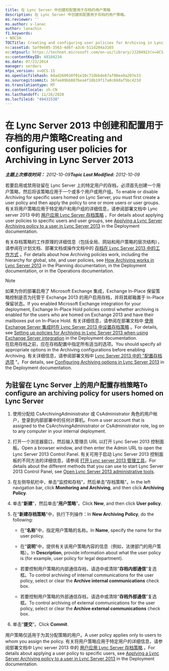 ```yaml
---
title: 在 Lync Server 中创建和配置用于存档的用户策略
description: 在 Lync Server 中创建和配置用于存档的用户策略。
ms.reviewer: ''
ms.author: v-lanac
author: lanachin
f1.keywords:
- NOCSH
TOCTitle: Creating and configuring user policies for Archiving in Lync Server
ms:assetid: 5af0e605-3563-4d6f-a3c6-511d204a3165
ms:mtpsurl: https://technet.microsoft.com/en-us/library/JJ204923(v=OCS.15)
ms:contentKeyID: 48184234
ms.date: 07/23/2014
manager: serdars
mtps_version: v=OCS.15
ms.openlocfilehash: 6dad260910f01e10c71dbbde67af98ea9a207e33
ms.sourcegitcommit: 36fee89bb887bea4f18b19f17a8c69daf5bc423d
ms.translationtype: MT
ms.contentlocale: zh-CN
ms.lasthandoff: 11/26/2020
ms.locfileid: "49431538"
---
```

# <a name="creating-and-configuring-user-policies-for-archiving-in-lync-server-2013"></a><span data-ttu-id="9630d-103">在 Lync Server 2013 中创建和配置用于存档的用户策略</span><span class="sxs-lookup"><span data-stu-id="9630d-103">Creating and configuring user policies for Archiving in Lync Server 2013</span></span>

<div data-xmlns="http://www.w3.org/1999/xhtml">

<div class="topic" data-xmlns="http://www.w3.org/1999/xhtml" data-msxsl="urn:schemas-microsoft-com:xslt" data-cs="https://msdn.microsoft.com/">

<div data-asp="https://msdn2.microsoft.com/asp">



</div>

<div id="mainSection">

<div id="mainBody"><span data-ttu-id="9630d-104">

<span> </span></span><span class="sxs-lookup"><span data-stu-id="9630d-104">

<span> </span></span></span>

<span data-ttu-id="9630d-105">_**主题上次修改时间：** 2012-10-09_</span><span class="sxs-lookup"><span data-stu-id="9630d-105">_**Topic Last Modified:** 2012-10-09_</span></span>

<span data-ttu-id="9630d-106">若要启用或禁用驻留在 Lync Server 上的特定用户的存档，必须首先创建一个用户策略，然后将该策略应用于一个或多个用户或用户组。</span><span class="sxs-lookup"><span data-stu-id="9630d-106">To enable or disable Archiving for specific users homed on Lync Server, you must first create a user policy and then apply the policy to one or more users or user groups.</span></span> <span data-ttu-id="9630d-107">有关将用户策略应用于特定用户和用户组的详细信息，请参阅部署文档中 Lync server 2013 中的 [用户应用 Lync Server 存档策略](lync-server-2013-applying-a-lync-server-archiving-policy-to-a-user.md) 。</span><span class="sxs-lookup"><span data-stu-id="9630d-107">For details about applying user policies to specific users and user groups, see [Applying a Lync Server Archiving policy to a user in Lync Server 2013](lync-server-2013-applying-a-lync-server-archiving-policy-to-a-user.md) in the Deployment documentation.</span></span>

<span data-ttu-id="9630d-108">有关存档策略的工作原理的详细信息（包括全局、网站和用户策略的层次结构），请参阅在计划文档、部署文档或操作文档中的 [存档在 Lync Server 2013 中的工作方式](lync-server-2013-how-archiving-works.md) 。</span><span class="sxs-lookup"><span data-stu-id="9630d-108">For details about how Archiving policies work, including the hierarchy for global, site, and user policies, see [How Archiving works in Lync Server 2013](lync-server-2013-how-archiving-works.md) in the Planning documentation, in the Deployment documentation, or in the Operations documentation.</span></span>

<div>


> [!NOTE]
> <span data-ttu-id="9630d-109">如果为你的部署启用了 Microsoft Exchange 集成，Exchange In-Place 保留策略控制是否为托管于 Exchange 2013 的用户启用存档，并将其邮箱置于 In-Place 保留状态。</span><span class="sxs-lookup"><span data-stu-id="9630d-109">If you enabled Microsoft Exchange integration for your deployment, Exchange In-Place Hold policies control whether archiving is enabled for the users who are homed on Exchange 2013 and have their mailboxes put on In-Place Hold.</span></span> <span data-ttu-id="9630d-110">有关详细信息，请参阅在部署文档中 <A href="lync-server-2013-setting-up-policies-for-archiving-when-using-exchange-server-integration.md">使用 Exchange Server 集成时在 Lync Server 2013 中设置存档策略</A> 。</span><span class="sxs-lookup"><span data-stu-id="9630d-110">For details, see <A href="lync-server-2013-setting-up-policies-for-archiving-when-using-exchange-server-integration.md">Setting up policies for Archiving in Lync Server 2013 when using Exchange Server integration</A> in the Deployment documentation.</span></span><BR><span data-ttu-id="9630d-111">在启用存档之前，应在存档配置中指定所有适当的选项。</span><span class="sxs-lookup"><span data-stu-id="9630d-111">You should specify all appropriate options in the Archiving configurations before enabling Archiving.</span></span> <span data-ttu-id="9630d-112">有关详细信息，请参阅部署文档中 <A href="lync-server-2013-configuring-archiving-options.md">Lync Server 2013 中的 "配置存档选项</A> "。</span><span class="sxs-lookup"><span data-stu-id="9630d-112">For details, see <A href="lync-server-2013-configuring-archiving-options.md">Configuring Archiving options in Lync Server 2013</A> in the Deployment documentation.</span></span>



</div>

<div>

## <a name="to-configure-an-archiving-policy-for-users-homed-on-lync-server"></a><span data-ttu-id="9630d-113">为驻留在 Lync Server 上的用户配置存档策略</span><span class="sxs-lookup"><span data-stu-id="9630d-113">To configure an archiving policy for users homed on Lync Server</span></span>

1.  <span data-ttu-id="9630d-114">使用分配给 CsArchivingAdministrator 或 CsAdministrator 角色的用户帐户，登录到内部部署中的任何计算机。</span><span class="sxs-lookup"><span data-stu-id="9630d-114">From a user account that is assigned to the CsArchivingAdministrator or CsAdministrator role, log on to any computer in your internal deployment.</span></span>

2.  <span data-ttu-id="9630d-115">打开一个浏览器窗口，然后输入管理员 URL 以打开 Lync Server 2013 控制面板。</span><span class="sxs-lookup"><span data-stu-id="9630d-115">Open a browser window, and then enter the Admin URL to open the Lync Server 2013 Control Panel.</span></span> <span data-ttu-id="9630d-116">有关可用于启动 Lync Server 2013 控制面板的不同方法的详细信息，请参阅 [打开 Lync server 2013 管理工具](lync-server-2013-open-lync-server-administrative-tools.md)。</span><span class="sxs-lookup"><span data-stu-id="9630d-116">For details about the different methods that you can use to start Lync Server 2013 Control Panel, see [Open Lync Server 2013 administrative tools](lync-server-2013-open-lync-server-administrative-tools.md).</span></span>

3.  <span data-ttu-id="9630d-117">在左侧导航栏中，单击“监控和存档”，然后单击“存档策略”。</span><span class="sxs-lookup"><span data-stu-id="9630d-117">In the left navigation bar, click **Monitoring and Archiving**, and then click **Archiving Policy**.</span></span>

4.  <span data-ttu-id="9630d-118">单击“**新建**”，然后单击“**用户策略**”。</span><span class="sxs-lookup"><span data-stu-id="9630d-118">Click **New**, and then click **User policy**.</span></span>

5.  <span data-ttu-id="9630d-119">在“**新建存档策略**”中，执行下列操作：</span><span class="sxs-lookup"><span data-stu-id="9630d-119">In **New Archiving Policy**, do the following:</span></span>
    
      - <span data-ttu-id="9630d-120">在“**名称**”中，指定用户策略的名称。</span><span class="sxs-lookup"><span data-stu-id="9630d-120">In **Name**, specify the name for the user policy.</span></span>
    
      - <span data-ttu-id="9630d-121">在“**说明**”中，提供有关该用户策略内容的信息（例如，法律部门的用户策略）。</span><span class="sxs-lookup"><span data-stu-id="9630d-121">In **Description**, provide information about what the user policy is (for example, user policy for legal department).</span></span>
    
      - <span data-ttu-id="9630d-122">若要控制用户策略的内部通信存档，请选中或清除“**存档内部通信**”复选框。</span><span class="sxs-lookup"><span data-stu-id="9630d-122">To control archiving of internal communications for the user policy, select or clear the **Archive internal communications** check box.</span></span>
    
      - <span data-ttu-id="9630d-123">若要控制用户策略的外部通信存档，请选中或清除“**存档外部通信**”复选框。</span><span class="sxs-lookup"><span data-stu-id="9630d-123">To control archiving of external communications for the user policy, select or clear the **Archive external communications** check box.</span></span>

6.  <span data-ttu-id="9630d-124">单击“**提交**”。</span><span class="sxs-lookup"><span data-stu-id="9630d-124">Click **Commit**.</span></span>

<span data-ttu-id="9630d-125">用户策略仅适用于为其分配策略的用户。</span><span class="sxs-lookup"><span data-stu-id="9630d-125">A user policy applies only to users to whom you assign the policy.</span></span> <span data-ttu-id="9630d-126">有关将用户策略应用于特定用户的详细信息，请参阅部署文档中 Lync server 2013 中的 [用户应用 Lync Server 存档策略](lync-server-2013-applying-a-lync-server-archiving-policy-to-a-user.md) 。</span><span class="sxs-lookup"><span data-stu-id="9630d-126">For details about applying a user policy to specific users, see [Applying a Lync Server Archiving policy to a user in Lync Server 2013](lync-server-2013-applying-a-lync-server-archiving-policy-to-a-user.md) in the Deployment documentation.</span></span>

<span data-ttu-id="9630d-127"></div>

</div>

<span> </span>

</div>

</div>

</span><span class="sxs-lookup"><span data-stu-id="9630d-127"></div>

</div>

<span> </span>

</div>

</div>

</span></span></div>

